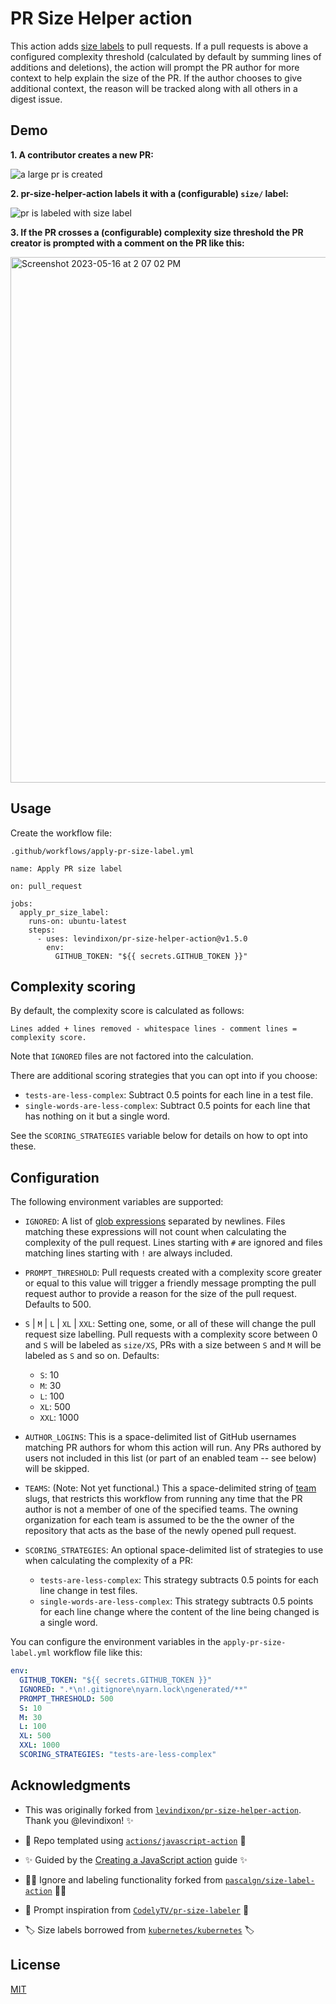 # PR Size Helper action

This action adds [size labels](https://github.com/kubernetes/kubernetes/labels?q=size) to pull requests. If a pull requests is above a configured complexity threshold (calculated by default by summing lines of additions and deletions), the action will prompt the PR author for more context to help explain the size of the PR. If the author chooses to give additional context, the reason will be tracked along with all others in a digest issue.

## Demo

**1. A contributor creates a new PR:**

![a large pr is created](https://user-images.githubusercontent.com/1746081/112671818-e7432600-8e1f-11eb-8ca4-d6849eb77b14.png)

**2. pr-size-helper-action labels it with a (configurable) `size/` label:**

![pr is labeled with size label](https://user-images.githubusercontent.com/1746081/112671828-ee6a3400-8e1f-11eb-9225-e3021fc31896.png)

**3. If the PR crosses a (configurable) complexity size threshold the PR creator is prompted with a comment on the PR like this:**

<img width="841" alt="Screenshot 2023-05-16 at 2 07 02 PM" src="https://github.com/glortho/pr-size-helper-action/assets/526284/567ae55d-0eac-4355-94db-9705d1ce7a33">

## Usage

Create the workflow file:

`.github/workflows/apply-pr-size-label.yml`

```
name: Apply PR size label

on: pull_request

jobs:
  apply_pr_size_label:
    runs-on: ubuntu-latest
    steps:
      - uses: levindixon/pr-size-helper-action@v1.5.0
        env:
          GITHUB_TOKEN: "${{ secrets.GITHUB_TOKEN }}"
```

## Complexity scoring

By default, the complexity score is calculated as follows:

```
Lines added + lines removed - whitespace lines - comment lines = complexity score.
```

Note that `IGNORED` files are not factored into the calculation.

There are additional scoring strategies that you can opt into if you choose:

- `tests-are-less-complex`: Subtract 0.5 points for each line in a test file.
- `single-words-are-less-complex`: Subtract 0.5 points for each line that has nothing on it but a single word.

See the `SCORING_STRATEGIES` variable below for details on how to opt into these.

## Configuration

The following environment variables are supported:

- `IGNORED`: A list of [glob expressions](http://man7.org/linux/man-pages/man7/glob.7.html)
  separated by newlines. Files matching these expressions will not count when
  calculating the complexity of the pull request. Lines starting with `#` are
  ignored and files matching lines starting with `!` are always included.

- `PROMPT_THRESHOLD`: Pull requests created with a complexity score greater or equal to this value will trigger a friendly message prompting the pull request author to provide a reason for the size of the pull request. Defaults to 500.

- `S` | `M` | `L` | `XL` | `XXL`: Setting one, some, or all of these will change the pull request size labelling. Pull requests with a complexity score between 0 and `S` will be labeled as `size/XS`, PRs with a size between `S` and `M` will be labeled as `S` and so on. Defaults:
  - `S`: 10
  - `M`: 30
  - `L`: 100
  - `XL`: 500
  - `XXL`: 1000

- `AUTHOR_LOGINS`: This is a space-delimited list of GitHub usernames matching PR authors for whom this action will run. Any PRs authored by users not included in this list (or part of an enabled team -- see below) will be skipped.

- `TEAMS`: (Note: Not yet functional.) This a space-delimited string of [team](https://docs.github.com/en/organizations/organizing-members-into-teams/about-teams) slugs, that restricts
this workflow from running any time that the PR author is not a member of one of
the specified teams. The owning organization for each team is assumed to be the
the owner of the repository that acts as the base of the newly opened pull request.

- `SCORING_STRATEGIES`: An optional space-delimited list of strategies to use when calculating the complexity of a PR:
  - `tests-are-less-complex`: This strategy subtracts 0.5 points for each line change in test files.
  - `single-words-are-less-complex`: This strategy subtracts 0.5 points for each line change where the content of the line being changed is a single word. 

You can configure the environment variables in the `apply-pr-size-label.yml` workflow file like this:

```yaml
env:
  GITHUB_TOKEN: "${{ secrets.GITHUB_TOKEN }}"
  IGNORED: ".*\n!.gitignore\nyarn.lock\ngenerated/**"
  PROMPT_THRESHOLD: 500
  S: 10
  M: 30
  L: 100
  XL: 500
  XXL: 1000
  SCORING_STRATEGIES: "tests-are-less-complex"
```

## Acknowledgments

- This was originally forked from [`levindixon/pr-size-helper-action`](https://github.com/levindixon/pr-size-helper-action). Thank you @levindixon! ✨

- 📝 Repo templated using [`actions/javascript-action`](https://github.com/actions/javascript-action) 📝

- ✨ Guided by the [Creating a JavaScript action](https://docs.github.com/en/actions/creating-actions/creating-a-javascript-action) guide ✨

- 🙇‍♂️ Ignore and labeling functionality forked from [`pascalgn/size-label-action`](https://github.com/pascalgn/size-label-action) 🙇‍♂️

- 💬 Prompt inspiration from [`CodelyTV/pr-size-labeler`](https://github.com/CodelyTV/pr-size-labeler) 💬

- 🏷 Size labels borrowed from [`kubernetes/kubernetes`](https://github.com/kubernetes/kubernetes/labels?q=size) 🏷

## License

[MIT](LICENSE)
